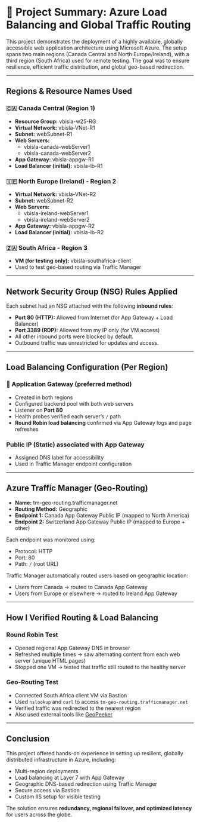 # 📘 Project Summary: Azure Load Balancing and Global Traffic Routing

This project demonstrates the deployment of a highly available, globally accessible web application architecture using Microsoft Azure. The setup spans two main regions (Canada Central and North Europe/Ireland), with a third region (South Africa) used for remote testing. The goal was to ensure resilience, efficient traffic distribution, and global geo-based redirection.

---

##  Regions & Resource Names Used

### 🇨🇦 Canada Central (Region 1)
- **Resource Group:** vbisla-w25-RG
- **Virtual Network:** vbisla-VNet-R1
- **Subnet:** webSubnet-R1
- **Web Servers:**
  - vbisla-canada-webServer1
  - vbisla-canada-webServer2
- **App Gateway:** vbisla-appgw-R1
- **Load Balancer (initial):** vbisla-lb-R1

### 🇮🇪 North Europe (Ireland) - Region 2
- **Virtual Network:** vbisla-VNet-R2
- **Subnet:** webSubnet-R2
- **Web Servers:**
  - vbisla-ireland-webServer1
  - vbisla-ireland-webServer2
- **App Gateway:** vbisla-appgw-R2
- **Load Balancer (initial):** vbisla-lb-R2

### 🇿🇦 South Africa - Region 3
- **VM (for testing only):** vbisla-southafrica-client
- Used to test geo-based routing via Traffic Manager

---

## Network Security Group (NSG) Rules Applied

Each subnet had an NSG attached with the following **inbound rules**:
- **Port 80 (HTTP):** Allowed from Internet (for App Gateway + Load Balancer)
- **Port 3389 (RDP):** Allowed from my IP only (for VM access)
- All other inbound ports were blocked by default.
- Outbound traffic was unrestricted for updates and access.

---

## Load Balancing Configuration (Per Region)

### 🔹 Application Gateway (preferred method)
- Created in both regions
- Configured backend pool with both web servers
- Listener on **Port 80**
- Health probes verified each server’s `/` path
- **Round Robin load balancing** confirmed via App Gateway logs and page refreshes

###  Public IP (Static) associated with App Gateway
- Assigned DNS label for accessibility
- Used in Traffic Manager endpoint configuration

---

##  Azure Traffic Manager (Geo-Routing)

- **Name:** tm-geo-routing.trafficmanager.net
- **Routing Method:** Geographic
- **Endpoint 1:** Canada App Gateway Public IP (mapped to North America)
- **Endpoint 2:** Switzerland App Gateway Public IP (mapped to Europe + other)

Each endpoint was monitored using:
- Protocol: HTTP
- Port: 80
- Path: `/` (root URL)

Traffic Manager automatically routed users based on geographic location:
- Users from Canada → routed to Canada App Gateway
- Users from Europe or elsewhere → routed to Ireland App Gateway

---

## How I Verified Routing & Load Balancing

###  Round Robin Test
- Opened regional App Gateway DNS in browser
- Refreshed multiple times → saw alternating content from each web server (unique HTML pages)
- Stopped one VM → tested that traffic still routed to the healthy server

### Geo-Routing Test
- Connected South Africa client VM via Bastion
- Used `nslookup` and `curl` to access `tm-geo-routing.trafficmanager.net`
- Verified traffic was redirected to the nearest region
- Also used external tools like [GeoPeeker](https://www.geopeeker.com)

---

##  Conclusion

This project offered hands-on experience in setting up resilient, globally distributed infrastructure in Azure, including:

- Multi-region deployments
- Load balancing at Layer 7 with App Gateway
- Geographic DNS-based redirection using Traffic Manager
- Secure access via Bastion
- Custom IIS setup for visible testing

The solution ensures **redundancy, regional failover, and optimized latency** for users across the globe.
